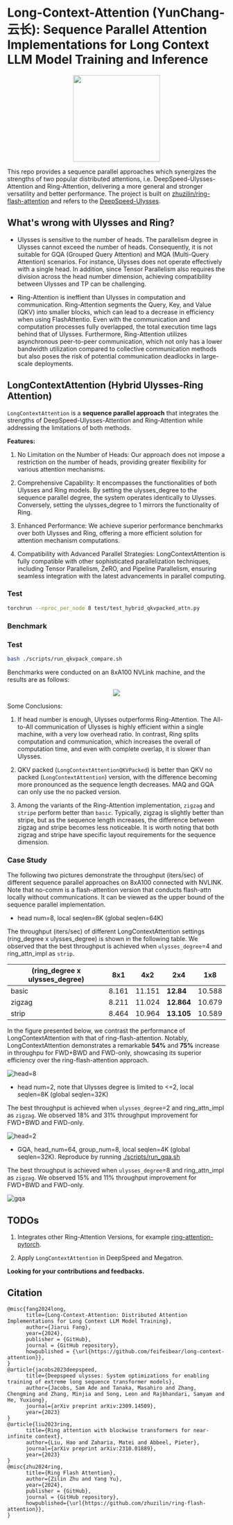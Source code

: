 # Long-Context-Attention (YunChang-云长): Sequence Parallel Attention Implementations for Long Context LLM Model Training and Inference

<p align="center">
    <img src="./media/yun_chang.jpg" width="200" />
</p>

This repo provides a sequence parallel approaches which synergizes the strengths of two popular distributed attentions, i.e. DeepSpeed-Ulysses-Attention and Ring-Attention, delivering a more general and stronger versatility and better performance. 
The project is built on [zhuzilin/ring-flash-attention](https://github.com/zhuzilin/ring-flash-attention) and refers to the [DeepSpeed-Ulysses](https://github.com/microsoft/DeepSpeed/blob/master/blogs/deepspeed-ulysses/README.md).

## What's wrong with Ulysses and Ring?

- Ulysses is sensitive to the number of heads. 
The parallelism degree in Ulysses cannot exceed the number of heads. 
Consequently, it is not suitable for GQA (Grouped Query Attention) and MQA (Multi-Query Attention) scenarios. For instance, Ulysses does not operate effectively with a single head. 
In addition, since Tensor Parallelism also requires the division across the head number dimension, achieving compatibility between Ulysses and TP can be challenging.

- Ring-Attention is ineffient than Ulysses in computation and communication.
Ring-Attention segments the Query, Key, and Value (QKV) into smaller blocks, which can lead to a decrease in efficiency when using FlashAttentio.
Even with the communication and computation processes fully overlapped, the total execution time lags behind that of Ulysses. 
Furthermore, Ring-Attention utilizes asynchronous peer-to-peer communication, which not only has a lower bandwidth utilization compared to collective communication methods but also poses the risk of potential communication deadlocks in large-scale deployments.


## LongContextAttention (Hybrid Ulysses-Ring Attention)

`LongContextAttention` is a **sequence parallel approach** that integrates the strengths of DeepSpeed-Ulysses-Attention and Ring-Attention while addressing the limitations of both methods.

**Features:**

1. No Limitation on the Number of Heads: Our approach does not impose a restriction on the number of heads, providing greater flexibility for various attention mechanisms.

2. Comprehensive Capability: It encompasses the functionalities of both Ulysses and Ring models. By setting the ulysses_degree to the sequence parallel degree, the system operates identically to Ulysses. Conversely, setting the ulysses_degree to 1 mirrors the functionality of Ring.

3. Enhanced Performance: We achieve superior performance benchmarks over both Ulysses and Ring, offering a more efficient solution for attention mechanism computations.

4. Compatibility with Advanced Parallel Strategies: LongContextAttention is fully compatible with other sophisticated parallelization techniques, including Tensor Parallelism, ZeRO, and Pipeline Parallelism, ensuring seamless integration with the latest advancements in parallel computing.

### Test

```bash
torchrun --nproc_per_node 8 test/test_hybrid_qkvpacked_attn.py
```

### Benchmark

### Test

```bash
bash ./scripts/run_qkvpack_compare.sh
```

Benchmarks were conducted on an 8xA100 NVLink machine, and the results are as follows:

<p align="center">
    <img src="./media/benchmark_results.png">
</p>


Some Conclusions:

1. If head number is enough, Ulysses outperforms Ring-Attention. The All-to-All communication of Ulysses is highly efficient within a single machine, with a very low overhead ratio. In contrast, Ring splits computation and communication, which increases the overall of computation time, and even with complete overlap, it is slower than Ulysses.

2. QKV packed (`LongContextAttentionQKVPacked`) is better than QKV no packed (`LongContextAttention`) version, with the difference becoming more pronounced as the sequence length decreases. MAQ and GQA can only use the no packed version.

3. Among the variants of the Ring-Attention implementation, `zigzag` and `stripe` perform better than `basic`. Typically, zigzag is slightly better than stripe, but as the sequence length increases, the difference between zigzag and stripe becomes less noticeable. It is worth noting that both zigzag and stripe have specific layout requirements for the sequence dimension.


### Case Study

The following two pictures demonstrate the throughput (iters/sec) of different sequence parallel approaches on 8xA100 connected with NVLINK.
Note that no-comm is a flash-attention version that conducts flash-attn locally without communications. 
It can be viewed as the upper bound of the sequence parallel implementation.

- head num=8, local seqlen=8K (global seqlen=64K)

The throughput (iters/sec) of different LongContextAttention settings (ring_degree x ulysses_degree) is shown in the following table. 
We observed that the best throughput is achieved when `ulysses_degree`=4 and ring_attn_impl as `strip`.

| (ring_degree x ulysses_degree) | 8x1   | 4x2   | 2x4   | 1x8   |
|--------------------------------|-------|-------|-------|-------|
| basic                          | 8.161 | 11.151| **12.84** | 10.588|
| zigzag                         | 8.211 | 11.024| **12.864**| 10.679|
| strip                          | 8.464 | 10.964| **13.105**| 10.589|


In the figure presented below, we contrast the performance of LongContextAttention with that of ring-flash-attention. Notably, LongContextAttention demonstrates a remarkable **54%** and **75%** increase in throughpu for FWD+BWD and FWD-only, showcasing its superior efficiency over the ring-flash-attention approach.


![head=8](./media/long_ctx_h8.png)

- head num=2, note that Ulysses degree is limited to <=2, local seqlen=8K (global seqlen=32K)

The best throughput is achieved when `ulysses_degree`=2 and ring_attn_impl as `zigzag`. We observed 18% and 31% throughput improvement for FWD+BWD and FWD-only.

![head=2](./media/long_ctx_h2.png)


- GQA, head_num=64, group_num=8, local seqlen=4K (global seqlen=32K). Reproduce by running [./scripts/run_gqa.sh](./scripts/run_gqa.sh)


The best throughput is achieved when `ulysses_degree`=8 and ring_attn_impl as `zigzag`. We observed 15% and 11% throughput improvement for FWD+BWD and FWD-only.


![gqa](./media/gqa.png)

## TODOs

1. Integrates other Ring-Attention Versions, for example [ring-attention-pytorch](https://github.com/lucidrains/ring-attention-pytorch).

2. Apply `LongContextAttention` in DeepSpeed and Megatron.

**Looking for your contributions and feedbacks.**

## Citation
```
@misc{fang2024long,
      title={Long-Context-Attention: Distributed Attention Implementations for Long Context LLM Model Training},
      author={Jiarui Fang},
      year={2024},
      publisher = {GitHub},
      journal = {GitHub repository},
      howpublished = {\url{https://github.com/feifeibear/long-context-attention}},
}
@article{jacobs2023deepspeed,
      title={Deepspeed ulysses: System optimizations for enabling training of extreme long sequence transformer models},
      author={Jacobs, Sam Ade and Tanaka, Masahiro and Zhang, Chengming and Zhang, Minjia and Song, Leon and Rajbhandari, Samyam and He, Yuxiong},
      journal={arXiv preprint arXiv:2309.14509},
      year={2023}
}
@article{liu2023ring,
      title={Ring attention with blockwise transformers for near-infinite context},
      author={Liu, Hao and Zaharia, Matei and Abbeel, Pieter},
      journal={arXiv preprint arXiv:2310.01889},
      year={2023}
}
@misc{zhu2024ring,
      title={Ring Flash Attention},
      author={Zilin Zhu and Yang Yu},
      year={2024},
      publisher = {GitHub},
      journal = {GitHub repository},
      howpublished={\url{https://github.com/zhuzilin/ring-flash-attention}},
}
```
